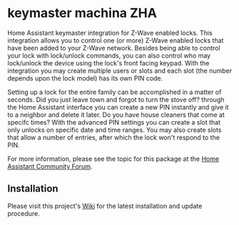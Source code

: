 # keymaster machina ZHA

Home Assistant keymaster integration for Z-Wave enabled locks. This integration allows you to control one (or more) Z-Wave enabled locks that have been added to your Z-Wave network.  Besides being able to control your lock with lock/unlock commands, you can also control who may lock/unlock the device using the lock's front facing keypad.  With the integration you may create multiple users or slots and each slot (the number depends upon the lock model) has its own PIN code.

Setting up a lock for the entire family can be accomplished in a matter of seconds.  Did you just leave town and forgot to turn the stove off?  through the Home Assistant interface you can create a new PIN instantly and give it to a neighbor and delete it later.  Do you have house cleaners that come at specifc times?  With the advanced PIN settings you can create a slot that only unlocks on specific date and time ranges. You may also create slots that allow a number of entries, after which the lock won't respond to the PIN.

For more information, please see the topic for this package at the [Home Assistant Community Forum](https://community.home-assistant.io/t/simplified-zwave-keymaster/126765).

## Installation

Please visit this project's [Wiki](https://github.com/FutureTense/keymaster/wiki) for the latest installation and update procedure.
